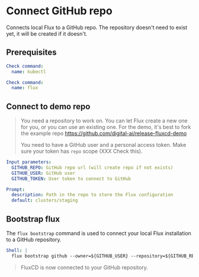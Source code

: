 # Connect GitHub repo

Connects local Flux to a GitHub repo. The repository doesn't need to exist yet, it will be created if it doesn't.

## Prerequisites

```yaml instacli
Check command:
  name: kubectl
```

```yaml instacli
Check command:
  name: flux
```

## Connect to demo repo

> You need a repository to work on. You can let Flux create a new one for you, or you can use an existing one.
> For the demo, it's best to fork the example repo https://github.com/digital-ai/release-fluxcd-demo
>
> You need to have a GitHub user and a personal access token. Make sure your token has `repo` scope (XXX Check this).

```yaml instacli
Input parameters:
  GITHUB_REPO: GitHub repo url (will create repo if not exists)
  GITHUB_USER: GitHub user
  GITHUB_TOKEN: User token to connect to GitHub
```

```yaml instacli
Prompt:
  description: Path in the repo to store the Flux configuration
  default: clusters/staging
```

## Bootstrap flux

The `flux bootstrap` command is used to connect your local Flux installation to a GitHub repository.

```yaml instacli
Shell: |
  flux bootstrap github --owner=${GITHUB_USER} --repository=${GITHUB_REPO} --branch=main --personal --path=${output}
```

> FluxCD is now connected to your GitHub repository.